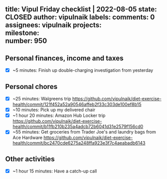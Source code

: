 title:	Vipul Friday checklist | 2022-08-05
state:	CLOSED
author:	vipulnaik
labels:	
comments:	0
assignees:	vipulnaik
projects:	
milestone:	
number:	950
--
## Personal finances, income and taxes

- [x] ~5 minutes: Finish up double-charging investigation from yesterday

## Personal chores

- [x] ~25 minutes: Walgreens trip https://github.com/vipulnaik/diet-exercise-health/commit/121f452a52a90546affeb2f33c303de100ef8b15
- [x]  ~10 minutes: Pick up my delivered chair
- [x] ~1 hour 20 minutes: Amazon Hub Locker trip https://github.com/vipulnaik/diet-exercise-health/commit/b11fb210b235a4adcb72b6041d31e2579f156cd0 
- [x] ~55 minutes: Get groceries from Trader Joe's and laundry bags from Ace Hardware https://github.com/vipulnaik/diet-exercise-health/commit/bc2470cde6275a248ffa923e3f7c4aeabadb6143 

## Other activities

- [x] ~1 hour 15 minutes: Have a catch-up call
